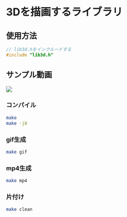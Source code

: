 # 3Dを描画するライブラリ

## 使用方法
```cpp
// lib3d.hをインクルードする
#include "lib3d.h"
```

## サンプル動画

![](sample.gif)

### コンパイル
```sh
make
make -j8
```

### gif生成
```sh
make gif
```

### mp4生成
```sh
make mp4
```

### 片付け
```sh
make clean
```